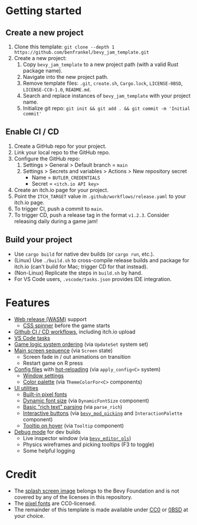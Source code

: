 # Getting started

## Create a new project

1. Clone this template: `git clone --depth 1 https://github.com/benfrankel/bevy_jam_template.git`
2. Create a new project:
    1. Copy `bevy_jam_template` to a new project path (with a valid Rust package name).
    2. Navigate into the new project path.
    3. Remove template files: `.git`, `create.sh`, `Cargo.lock`, `LICENSE-0BSD`, `LICENSE-CC0-1.0`, `README.md`.
    4. Search and replace instances of `bevy_jam_template` with your project name.
    5. Initialize git repo: `git init && git add . && git commit -m 'Initial commit'`

## Enable CI / CD

1. Create a GitHub repo for your project.
2. Link your local repo to the GitHub repo.
3. Configure the GitHub repo:
    1. Settings > General > Default branch = `main`
    2. Settings > Secrets and variables > Actions > New repository secret
        - Name = `BUTLER_CREDENTIALS`
        - Secret = `<itch.io API key>`
4. Create an itch.io page for your project.
5. Point the `ITCH_TARGET` value in `.github/workflows/release.yaml` to your itch.io page.
6. To trigger CI, push a commit to `main`.
7. To trigger CD, push a release tag in the format `v1.2.3`. Consider releasing daily during a game jam!

## Build your project

- Use `cargo build` for native dev builds (or `cargo run`, etc.).
- (Linux) Use `./build.sh` to cross-compile release builds and package for itch.io (can't build for Mac; trigger CD for that instead).
- (Non-Linux) Replicate the steps in `build.sh` by hand.
- For VS Code users, `.vscode/tasks.json` provides IDE integration.

# Features

- [Web release (WASM)](https://pyrious.itch.io/bevy-jam-template) support
    - [CSS spinner](./web/style.css) before the game starts
- [Github CI / CD workflows](./.github/workflows/), including itch.io upload
- [VS Code tasks](./.vscode/tasks.json)
- [Game logic system ordering](./src/core.rs) (via `UpdateSet` system set)
- [Main screen sequence](./src/screen.rs) (via `Screen` state)
    - Screen fade in / out animations on transition
    - Restart game on R press
- [Config files](./assets/config/) with [hot-reloading](./src/util/config.rs) (via `apply_config<C>` system)
    - [Window settings](./src/core/window.rs)
    - [Color palette](./src/core/theme.rs) (via `ThemeColorFor<C>` components)
- [UI utilities](./src/util/ui.rs)
    - [Built-in pixel fonts](./assets/font/)
    - [Dynamic font size](./src/ui/font.rs) (via `DynamicFontSize` component)
    - [Basic "rich text" parsing](./src/ui/font.rs) (via `parse_rich`)
    - [Interactive buttons](./src/ui/interaction.rs) (via [`bevy_mod_picking`](https://github.com/aevyrie/bevy_mod_picking) and `InteractionPalette` component)
    - [Tooltip on hover](./src/ui/tooltip.rs) (via `Tooltip` component)
- [Debug mode](./src/core/debug.rs) for dev builds
    - Live inspector window (via [`bevy_editor_pls`](https://github.com/jakobhellermann/bevy_editor_pls))
    - Physics wireframes and picking tooltips (F3 to toggle)
    - Some helpful logging

# Credit

- The [splash screen image](https://github.com/bevyengine/bevy/blob/main/assets/branding/bevy_logo_dark.png) belongs to the Bevy Foundation and is not covered by any of the licenses in this repository.
- The [pixel fonts](https://pyrious.itch.io/pypx-fonts) are CC0-licensed.
- The remainder of this template is made available under [CC0](./LICENSE-CC0-1.0.txt) or [0BSD](./LICENSE-0BSD.txt) at your choice.
